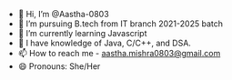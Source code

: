 - 👋 Hi, I’m @Aastha-0803
- 👀 I’m pursuing B.tech from IT branch 2021-2025 batch
- 🌱 I’m currently learning Javascript
- 💞️ I have knowledge of Java, C/C++, and DSA. 
- 📫 How to reach me - aastha.mishra0803@gmail.com
- 😄 Pronouns: She/Her

<!---
Aastha-0803/Aastha-0803 is a ✨ special ✨ repository because its `README.md` (this file) appears on your GitHub profile.
You can click the Preview link to take a look at your changes.
--->
